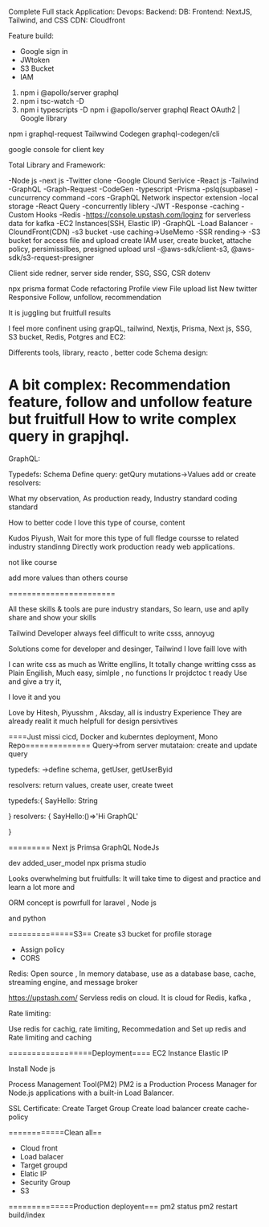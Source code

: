 Complete Full stack Application:
Devops:
Backend:
DB:
Frontend: NextJS, Tailwind, and CSS
CDN: Cloudfront

Feature build:
- Google sign in
- JWtoken
- S3 Bucket
- IAM


1. npm i @apollo/server graphql
2. npm i tsc-watch -D
3. npm i typescripts -D
npm i @apollo/server graphql
React OAuth2 | Google library

npm i graphql-request
Tailwwind
Codegen
graphql-codegen/cli

google console for client key

Total Library and Framework:

-Node js
-next js
-Twitter clone
-Google Clound Serivice
-React js
-Tailwind
-GraphQL
-Graph-Request
-CodeGen
-typescript
-Prisma
-pslq(supbase)
-cuncurrency command
-cors
-GraphQL Network inspector extension
-local storage
-React Query
-concurrently liblery
-JWT
-Response
-caching
-Custom Hooks
-Redis
-https://console.upstash.com/loginz for serverless data for kafka
-EC2 Instances(SSH, Elastic IP)
-GraphQL
-Load Balancer
-CloundFront(CDN)
-s3 bucket
-use caching->UseMemo
-SSR rending->
-S3 bucket for access file and upload
 create IAM user, create bucket, attache policy, persimissilbes, presigned upload ursl
 -@aws-sdk/client-s3,
 @aws-sdk/s3-request-presigner

 Client side redner, server side render, 
 SSG, SSG, CSR
dotenv

npx prisma format
Code refactoring
Profile view
File upload
list
New twitter
Responsive
Follow, unfollow, recommendation

It is juggling but fruitfull results

I feel more confinent
using grapQL, tailwind, Nextjs, Prisma, Next js, SSG, S3 bucket, Redis, Potgres and EC2:



Differents tools, library, reacto , better code
Schema design:

A bit complex: Recommendation feature, follow and unfollow feature but fruitfull
 How to write complex query in grapjhql.
=======================
GraphQL:

Typedefs: Schema Define
query: getQury
mutations->Values add or create
resolvers:


What my observation, 
As production ready, Industry standard coding standard

How to better code
I love this type of course, content


Kudos Piyush, Wait for more this type of full fledge coursse to related industry standinng
Directly work production ready web applications.

 not like course

add more values than others course






=======================

 All these skills & tools are pure industry standars, So learn, use and aplly  share and show your skills

 Tailwind 
 Developer always feel difficult to write csss, annoyug

 Solutions come for developer and desinger, Tailwind
 I love faill love with 

 I can write css as much as Writte engllins, 
 It totally change writting csss as Plain Engilish,
 Much easy, simlple , no functions
 Ir projdctoc t ready
 Use and give a try it,

 I love it and you 

 Love by Hitesh, Piyusshm , Aksday, all is industry Experience 
 They are already realit it much helpfull for design persivtives



====Just missi cicd, Docker and kuberntes deployment, Mono 
Repo==============
Query->from server
mutataion: create and update query

typedefs: ->define schema, getUser, getUserByid

resolvers: return values, create user, create tweet

typedefs:{
    SayHello: String

}
resolvers: {
    SayHello:()=>'Hi GraphQL'

}

=========
Next js
Primsa
GraphQL
NodeJs


 dev added_user_model
npx prisma studio

Looks overwhelming but fruitfulls:
It will take time to digest and practice and learn a lot more and 

ORM concept is powrfull for laravel , Node js

and python


==============S3==
Create s3 bucket for profile storage
- Assign policy
- CORS



Redis: Open source , In memory database, use as a database base, cache, streaming engine, and message broker

https://upstash.com/
Servless redis on cloud. It is cloud for Redis, kafka , 

Rate limiting:


Use redis for cachig, rate limiting, Recommedation and 
Set up redis and Rate limiting and  caching



==================Deployment====
EC2 Instance
Elastic IP

Install Node js

Process Management Tool(PM2)
 PM2 is a Production Process Manager for Node.js applications
                     with a built-in Load Balancer.


SSL Certificate:
Create Target Group
Create load balancer
create cache-policy


============Clean all==
- Cloud front
- Load balacer
- Target groupd
- Elatic IP
- Security Group
- S3

==============Production deployent===
pm2 status
pm2 restart build/index
